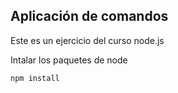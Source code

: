 ## Aplicación de comandos 

Este es un ejercicio del curso node.js

Intalar los paquetes de node
 ````
 npm install
 ````
 